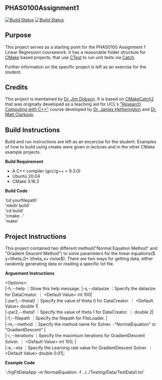 PHAS0100Assignment1
------------------

[![Build Status](https://travis-ci.com/[USERNAME]/PHAS0100Assignment1.svg?branch=master)](https://travis-ci.com/[USERNAME]/PHAS0100Assignment1)
[![Build Status](https://ci.appveyor.com/api/projects/status/[APPVEYOR_ID]/branch/master)](https://ci.appveyor.com/project/[USERNAME]/PHAS0100Assignment1)


Purpose
-------

This project serves as a starting point for the PHAS0100 Assignment 1 Linear Regression coursework. It has a reasonable folder structure for [CMake](https://cmake.org/) based projects,
that use [CTest](https://cmake.org/) to run unit tests via [Catch](https://github.com/catchorg/Catch2). 

Further information on the specific project is left as an exercise for the student.


Credits
-------

This project is maintained by [Dr. Jim Dobson](https://www.ucl.ac.uk/physics-astronomy/people/dr-jim-dobson). It is based on [CMakeCatch2](https://github.com/UCL/CMakeCatch2.git) that was originally developed as a teaching aid for UCL's ["Research Computing with C++"](http://rits.github-pages.ucl.ac.uk/research-computing-with-cpp/)
course developed by [Dr. James Hetherington](http://www.ucl.ac.uk/research-it-services/people/james)
and [Dr. Matt Clarkson](https://iris.ucl.ac.uk/iris/browse/profile?upi=MJCLA42).


Build Instructions
------------------

Build and run instructions are left as an excercise for the student. Examples of how to build using cmake were given in lectures and in the other CMake example projects.

**Build Requirement** 
- A C++ compiler (gcc/g++ = 9.3.0)
- Ubuntu 20.04 
- CMake 3.16.3

**Build Code**

‘cd yourfilepath’\
'mkdir build'\
'cd build'\
'cmake ..'\
'make'

Project Instructions
--------------------
This project contained two different method("Normal Equation Method" and "Gradient Descent Method") to solve parameters for the linear equations($ y=\theta_0+ \theta_x+ noise$). There are two ways for getting data, either randomly generating data or reading a specific txt file.

**Arguement  Instructions** 

\<Options\>: \
    |-h,--help                  ｜Show this help message.
    |-s,--datasize              ｜Specify the datasize for DataCreator.                ｜ \<Default Value\> int 100|\
    |-par1,--theta0             ｜Specify the value of theta 0 for DataCreator.        ｜ \<Default Value> double 1|\
    |-par2,--theta1             ｜Specify the value of theta 1 for DataCreator.        ｜ <Default Value> double 2|\
    |-f,--filepath              ｜Specify the filepath for FileLoader. |\
    |-m,--method<Compulsory>    ｜Specify the method name for Solver.   -"NormalEquation"  or  "GradientDescent" |\
    |-i,--iterations            ｜Specify the maximium iterations for GradientDescent Solver.  ｜ \<Default Value> int 100; |\
    |-e,--eta                   ｜Specify the Learning rate value for GradientDescent Solver.  ｜ \<Default Value> double 0.01|; 

**Example Code**

'./lrgFitDataApp -m NormalEquation -f ../../Testing/Data/TestData1.txt'
